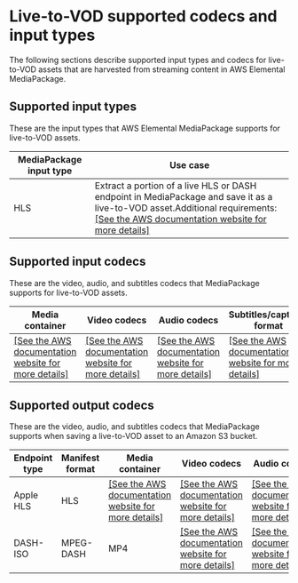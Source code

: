 # Live\-to\-VOD supported codecs and input types<a name="supported-inputs-ltov"></a>

The following sections describe supported input types and codecs for live\-to\-VOD assets that are harvested from streaming content in AWS Elemental MediaPackage\.

## Supported input types<a name="supported-types-ltov"></a>

These are the input types that AWS Elemental MediaPackage supports for live\-to\-VOD assets\.


| MediaPackage input type | Use case | 
| --- | --- | 
| HLS | Extract a portion of a live HLS or DASH endpoint in MediaPackage and save it as a live\-to\-VOD asset\.Additional requirements:[\[See the AWS documentation website for more details\]](http://docs.aws.amazon.com/mediapackage/latest/ug/supported-inputs-ltov.html) | 

## Supported input codecs<a name="supported-inputs-codecs-ltov"></a>

These are the video, audio, and subtitles codecs that MediaPackage supports for live\-to\-VOD assets\.


| Media container | Video codecs | Audio codecs | Subtitles/captions format | 
| --- | --- | --- | --- | 
|  [\[See the AWS documentation website for more details\]](http://docs.aws.amazon.com/mediapackage/latest/ug/supported-inputs-ltov.html)  |  [\[See the AWS documentation website for more details\]](http://docs.aws.amazon.com/mediapackage/latest/ug/supported-inputs-ltov.html)  |  [\[See the AWS documentation website for more details\]](http://docs.aws.amazon.com/mediapackage/latest/ug/supported-inputs-ltov.html)  |  [\[See the AWS documentation website for more details\]](http://docs.aws.amazon.com/mediapackage/latest/ug/supported-inputs-ltov.html)  | 

## Supported output codecs<a name="supported-outputs-codecs-ltov"></a>

These are the video, audio, and subtitles codecs that MediaPackage supports when saving a live\-to\-VOD asset to an Amazon S3 bucket\.


| Endpoint type | Manifest format | Media container | Video codecs | Audio codecs | Subtitles/captions format | 
| --- | --- | --- | --- | --- | --- | 
| Apple HLS | HLS |  [\[See the AWS documentation website for more details\]](http://docs.aws.amazon.com/mediapackage/latest/ug/supported-inputs-ltov.html)  |  [\[See the AWS documentation website for more details\]](http://docs.aws.amazon.com/mediapackage/latest/ug/supported-inputs-ltov.html)  |  [\[See the AWS documentation website for more details\]](http://docs.aws.amazon.com/mediapackage/latest/ug/supported-inputs-ltov.html)  |  [\[See the AWS documentation website for more details\]](http://docs.aws.amazon.com/mediapackage/latest/ug/supported-inputs-ltov.html)  | 
| DASH\-ISO | MPEG\-DASH | MP4 |  [\[See the AWS documentation website for more details\]](http://docs.aws.amazon.com/mediapackage/latest/ug/supported-inputs-ltov.html)  |  [\[See the AWS documentation website for more details\]](http://docs.aws.amazon.com/mediapackage/latest/ug/supported-inputs-ltov.html)  |  [\[See the AWS documentation website for more details\]](http://docs.aws.amazon.com/mediapackage/latest/ug/supported-inputs-ltov.html)  | 